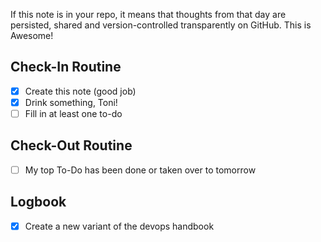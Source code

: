 If this note is in your repo, it means that thoughts from that day are persisted, shared and version-controlled transparently on GitHub. This is Awesome!

## Check-In Routine
- [x] Create this note (good job)
- [x] Drink something, Toni! 
- [ ] Fill in at least one to-do 

## Check-Out Routine
- [ ] My top To-Do has been done or taken over to tomorrow

## Logbook
- [x] Create a new variant of the devops handbook

